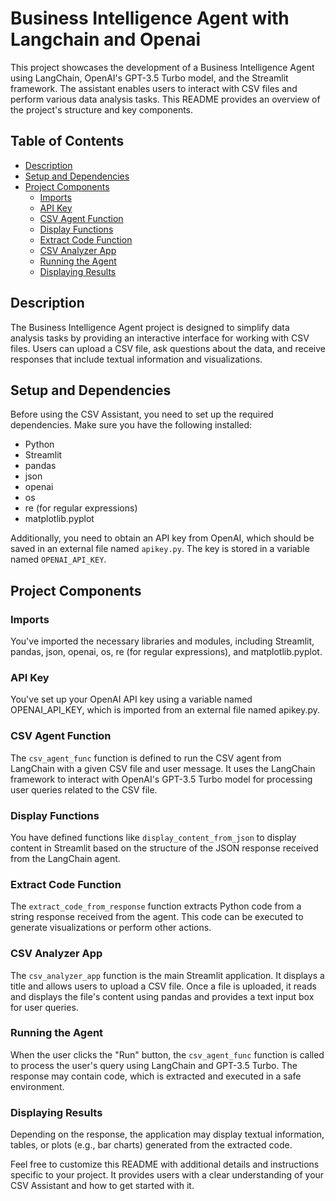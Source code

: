# Business Intelligence Agent with Langchain and Openai

This project showcases the development of a Business Intelligence Agent using LangChain, OpenAI's GPT-3.5 Turbo model, and the Streamlit framework. The assistant enables users to interact with CSV files and perform various data analysis tasks. This README provides an overview of the project's structure and key components.

## Table of Contents
- [Description](#description)
- [Setup and Dependencies](#setup-and-dependencies)
- [Project Components](#project-components)
  - [Imports](#imports)
  - [API Key](#api-key)
  - [CSV Agent Function](#csv-agent-function)
  - [Display Functions](#display-functions)
  - [Extract Code Function](#extract-code-function)
  - [CSV Analyzer App](#csv-analyzer-app)
  - [Running the Agent](#running-the-agent)
  - [Displaying Results](#displaying-results)

## Description

The Business Intelligence Agent project is designed to simplify data analysis tasks by providing an interactive interface for working with CSV files. Users can upload a CSV file, ask questions about the data, and receive responses that include textual information and visualizations.

## Setup and Dependencies

Before using the CSV Assistant, you need to set up the required dependencies. Make sure you have the following installed:

- Python
- Streamlit
- pandas
- json
- openai
- os
- re (for regular expressions)
- matplotlib.pyplot

Additionally, you need to obtain an API key from OpenAI, which should be saved in an external file named `apikey.py`. The key is stored in a variable named `OPENAI_API_KEY`.


## Project Components

### Imports

You've imported the necessary libraries and modules, including Streamlit, pandas, json, openai, os, re (for regular expressions), and matplotlib.pyplot.

### API Key

You've set up your OpenAI API key using a variable named OPENAI_API_KEY, which is imported from an external file named apikey.py.

### CSV Agent Function

The `csv_agent_func` function is defined to run the CSV agent from LangChain with a given CSV file and user message. It uses the LangChain framework to interact with OpenAI's GPT-3.5 Turbo model for processing user queries related to the CSV file.

### Display Functions

You have defined functions like `display_content_from_json` to display content in Streamlit based on the structure of the JSON response received from the LangChain agent.

### Extract Code Function

The `extract_code_from_response` function extracts Python code from a string response received from the agent. This code can be executed to generate visualizations or perform other actions.

### CSV Analyzer App

The `csv_analyzer_app` function is the main Streamlit application. It displays a title and allows users to upload a CSV file. Once a file is uploaded, it reads and displays the file's content using pandas and provides a text input box for user queries.

### Running the Agent

When the user clicks the "Run" button, the `csv_agent_func` function is called to process the user's query using LangChain and GPT-3.5 Turbo. The response may contain code, which is extracted and executed in a safe environment.

### Displaying Results

Depending on the response, the application may display textual information, tables, or plots (e.g., bar charts) generated from the extracted code.

Feel free to customize this README with additional details and instructions specific to your project. It provides users with a clear understanding of your CSV Assistant and how to get started with it.